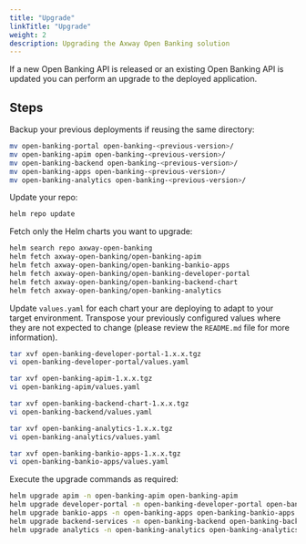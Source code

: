 ```yaml
---
title: "Upgrade"
linkTitle: "Upgrade"
weight: 2
description: Upgrading the Axway Open Banking solution
---
```


If a new Open Banking API is released or an existing Open Banking API is updated you can perform an upgrade to the deployed application.

## Steps

Backup your previous deployments if reusing the same directory:

```bash
mv open-banking-portal open-banking-<previous-version>/ 
mv open-banking-apim open-banking-<previous-version>/ 
mv open-banking-backend open-banking-<previous-version>/ 
mv open-banking-apps open-banking-<previous-version>/ 
mv open-banking-analytics open-banking-<previous-version>/
```

Update your repo:

```bash
helm repo update 
```

Fetch only the Helm charts you want to upgrade: 

```bash
helm search repo axway-open-banking 
helm fetch axway-open-banking/open-banking-apim  
helm fetch axway-open-banking/open-banking-bankio-apps 
helm fetch axway-open-banking/open-banking-developer-portal  
helm fetch axway-open-banking/open-banking-backend-chart  
helm fetch axway-open-banking/open-banking-analytics  
```

Update `values.yaml` for each chart your are deploying to adapt to your target environment. Transpose your previously configured values where they are not expected to change (please review the `README.md` file for more information). 

```bash
tar xvf open-banking-developer-portal-1.x.x.tgz 
vi open-banking-developer-portal/values.yaml 

tar xvf open-banking-apim-1.x.x.tgz 
vi open-banking-apim/values.yaml

tar xvf open-banking-backend-chart-1.x.x.tgz
vi open-banking-backend/values.yaml

tar xvf open-banking-analytics-1.x.x.tgz
vi open-banking-analytics/values.yaml 

tar xvf open-banking-bankio-apps-1.x.x.tgz 
vi open-banking-bankio-apps/values.yaml
``` 

Execute the upgrade commands as required:

```bash
helm upgrade apim -n open-banking-apim open-banking-apim
helm upgrade developer-portal -n open-banking-developer-portal open-banking-developer-portal
helm upgrade bankio-apps -n open-banking-apps open-banking-bankio-apps
helm upgrade backend-services -n open-banking-backend open-banking-backend-chart
helm upgrade analytics -n open-banking-analytics open-banking-analytics
```